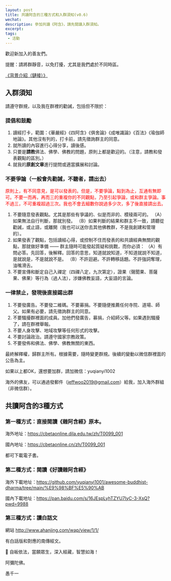 ```yaml
---
layout: post
title: 共讀阿含的三種方式和入群須知(v0.6)
wechat: 
description: 參加共讀《阿含》，請先閱讀入群須知。
excerpt: 
tags:
 - 活動
---
```


歡迎新加入的善友們。

提醒：請將群靜音，以免打擾，尤其是我們處於不同時區。

[《背景介紹（鏈接）》](https://mp.weixin.qq.com/s/TxGRAM5ffuTNyuIo9TFAgQ)

## 入群須知

請遵守群規，以及我在群裡的勸誡，包括但不限於：

### 提倡和鼓勵

1. 讀經打卡，範圍：《華嚴經》《四阿含》《俱舍論》《成唯識論》《百法》《瑜伽師地論》。其他沒有列的，打卡前，請先徵詢群主的同意。
2. 就所讀的內容進行心得分享，讀後感。
3. 只要是**請教**佛法、佛學、佛教的問題，原則上都是歡迎的。（注意，請教和發表觀點的區別。）
4. 就我的**原創文章**進行提問或適當擴展和討論。

### 不要爭論（一般會先勸誡，不聽者，請出去）

<span style="color:red">原則上，有不同意見，是可以發表的。但是，不要爭論，點到為止，互通有無即可。不要一而再，再而三的重複你的不同觀點，乃至引起爭論，或和群主爭論。事不過三，不可重複超過三次。我也不會去細數你說過多少次，多了後直接請出去。<span>

1. 不要隨意發表觀點。尤其是那些有爭議的、似是而非的、模稜兩可的。
   （A）如果無法自行判斷，那就別發。
   （B）如果判斷的結果和群主不一致，請聽從勸誡，或止語，或離開（我也可以送你去其他佛教群，不是我創建和管理的）。
2. 如果發表了觀點，包括讀經心得，或控制不住而發表的和共讀經典無關的觀點，那就做好準備 —— 群主隨時可能發起質疑和挑戰，而你必須：
   （A）有問必答。先回答，後解釋。回答的意思，知道就說知道，不知道就說不知道，是就說是，不是就說不是。
   （B）不許迴避。不許轉移話題。不許強詞奪理，油嘴滑舌。
3. 不要宣傳和斷定自己入禪定（四禪八定，九次第定），證果（聲聞果、菩薩果、佛果）等行為（過人法），涉嫌佛教妄語，大妄語的言論。

### 一律禁止，發現後直接踢出群

1. 不要發廣告。不要發二維碼。不要募捐。不要隨便推薦任何寺院、道場、師父。如果有必要，請先徵詢群主的同意。
2. 不要騷擾群裡面的成員。加他們發廣告，募捐，介紹師父等。如果遇到騷擾了，請在群裡舉報。
3. 不要人身攻擊、地域攻擊等任何形式的攻擊。
4. 不要討論政治。請遵守國家宗教政策。
5. 不要發佈和佛法、佛學、佛教無關的東西。

最終解釋權，歸群主所有。根據需要，隨時變更群規。後續的變動以微信群裡面的公告為主。

如果以上都OK，還想要加群，請加微信：yuqianyi1002

海外的佛友，可以通過發郵件（jeffwoo2019@gmail.com）給我，加入海外群組（非微信群）。

## 共讀阿含的3種方式

### 第一種方式：直接閱讀《雜阿含經》原本。

海外地址：https://cbetaonline.dila.edu.tw/zh/T0099_001

國內地址：https://cbetaonline.cn/zh/T0099_001

都可下載電子書。

### 第二種方式：閱讀《好讀雜阿含經》
   
海外下載地址：https://github.com/yuqianyi1001/awesome-buddhist-dharma/tree/main/%E9%98%BF%E5%90%AB

國內下載地址：https://pan.baidu.com/s/16JEspLyhTZYU7IyC-3-XsQ?pwd=9988

### 第三種方式：讀白話文

網站 http://www.ahanjing.com/wap/view/1/1/

有白話版和對應的南傳經文。

🙏 自皈依法，當願眾生，深入經藏，智慧如海！

阿彌陀佛。

愚千一

